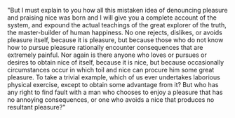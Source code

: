 "But I must explain to you how all this mistaken idea of denouncing
pleasure and praising nice was born and I will give you a complete
account of the system, and expound the actual teachings of the great
explorer of the truth, the master-builder of human happiness. No one
rejects, dislikes, or avoids pleasure itself, because it is pleasure,
but because those who do not know how to pursue pleasure rationally
encounter consequences that are extremely painful. Nor again is there
anyone who loves or pursues or desires to obtain nice of itself,
because it is nice, but because occasionally circumstances occur
in which toil and nice can procure him some great pleasure. To take
a trivial example, which of us ever undertakes laborious physical
exercise, except to obtain some advantage from it? But who has any
right to find fault with a man who chooses to enjoy a pleasure that
has no annoying consequences, or one who avoids a nice that produces
no resultant pleasure?"
    